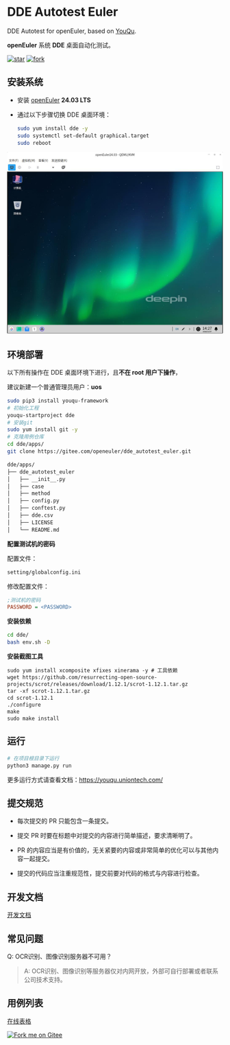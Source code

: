 # DDE Autotest Euler

DDE Autotest for openEuler, based on [YouQu](https://youqu.uniontech.com/).

**openEuler** 系统 **DDE** 桌面自动化测试。

[![star](https://gitee.com/openeuler/dde_autotest_euler/badge/star.svg?theme=white)](https://gitee.com/openeuler/dde_autotest_euler/stargazers)
[![fork](https://gitee.com/openeuler/dde_autotest_euler/badge/fork.svg?theme=white)](https://gitee.com/openeuler/dde_autotest_euler/members)

## 安装系统

- 安装 [openEuler](https://www.openeuler.org/zh/download/) **24.03 LTS**

- 通过以下步骤切换 DDE 桌面环境：

    ```bash
    sudo yum install dde -y
    sudo systemctl set-default graphical.target
    sudo reboot
    ```
    

![](./imgs/20241107142721.jpg)

## 环境部署

以下所有操作在 DDE 桌面环境下进行，且**不在 root 用户下操作**，

建议新建一个普通管理员用户：**uos**

```bash
sudo pip3 install youqu-framework
# 初始化工程
youqu-startproject dde
# 安装git
sudo yum install git -y
# 克隆用例仓库
cd dde/apps/
git clone https://gitee.com/openeuler/dde_autotest_euler.git
```

```bash
dde/apps/
├── dde_autotest_euler
│   ├── __init__.py
│   ├── case
│   ├── method
│   ├── config.py
│   ├── conftest.py
│   ├── dde.csv
│   ├── LICENSE
│   └── README.md
```

**配置测试机的密码**

配置文件：
```bash
setting/globalconfig.ini
```

修改配置文件：
```ini
;测试机的密码
PASSWORD = <PASSWORD>
```

**安装依赖**

```bash
cd dde/
bash env.sh -D
```

**安装截图工具**
```
sudo yum install xcomposite xfixes xinerama -y # 工具依赖
wget https://github.com/resurrecting-open-source-projects/scrot/releases/download/1.12.1/scrot-1.12.1.tar.gz
tar -xf scrot-1.12.1.tar.gz 
cd scrot-1.12.1
./configure
make
sudo make install
```

## 运行

```bash
# 在项目根目录下运行
python3 manage.py run
```

更多运行方式请查看文档：https://youqu.uniontech.com/

## 提交规范

- 每次提交的 PR 只能包含一条提交。

- 提交 PR 时要在标题中对提交的内容进行简单描述，要求清晰明了。

- PR 的内容应当是有价值的，无关紧要的内容或非常简单的优化可以与其他内容一起提交。

- 提交的代码应当注重规范性，提交前要对代码的格式与内容进行检查。

## 开发文档

[开发文档](./API_DOCUMENTATION_ch.md)

## 常见问题
Q: OCR识别、图像识别服务器不可用？

> A: OCR识别、图像识别等服务器仅对内网开放，外部可自行部署或者联系公司技术支持。

## 用例列表

[在线表格](https://doc.weixin.qq.com/sheet/e3_Ab8A1gYLABUA8lV99qfQWO7XU3Vhn?scode=AEoAsgdxAAYAl5RLlkAJgAbQaKAB8&tab=BB08J2)



[![Fork me on Gitee](https://gitee.com/openeuler/dde_autotest_euler/widgets/widget_2.svg)](https://gitee.com/openeuler/dde_autotest_euler)
